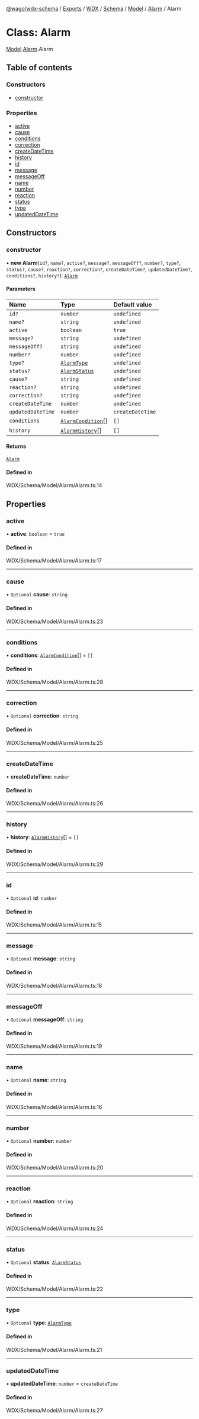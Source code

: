 [@wago/wdx-schema](../README.md) / [Exports](../modules.md) / [WDX](../modules/WDX.md) / [Schema](../modules/WDX.Schema.md) / [Model](../modules/WDX.Schema.Model.md) / [Alarm](../modules/WDX.Schema.Model.Alarm.md) / Alarm

# Class: Alarm

[Model](../modules/WDX.Schema.Model.md).[Alarm](../modules/WDX.Schema.Model.Alarm.md).Alarm

## Table of contents

### Constructors

- [constructor](WDX.Schema.Model.Alarm.Alarm.md#constructor)

### Properties

- [active](WDX.Schema.Model.Alarm.Alarm.md#active)
- [cause](WDX.Schema.Model.Alarm.Alarm.md#cause)
- [conditions](WDX.Schema.Model.Alarm.Alarm.md#conditions)
- [correction](WDX.Schema.Model.Alarm.Alarm.md#correction)
- [createDateTime](WDX.Schema.Model.Alarm.Alarm.md#createdatetime)
- [history](WDX.Schema.Model.Alarm.Alarm.md#history)
- [id](WDX.Schema.Model.Alarm.Alarm.md#id)
- [message](WDX.Schema.Model.Alarm.Alarm.md#message)
- [messageOff](WDX.Schema.Model.Alarm.Alarm.md#messageoff)
- [name](WDX.Schema.Model.Alarm.Alarm.md#name)
- [number](WDX.Schema.Model.Alarm.Alarm.md#number)
- [reaction](WDX.Schema.Model.Alarm.Alarm.md#reaction)
- [status](WDX.Schema.Model.Alarm.Alarm.md#status)
- [type](WDX.Schema.Model.Alarm.Alarm.md#type)
- [updatedDateTime](WDX.Schema.Model.Alarm.Alarm.md#updateddatetime)

## Constructors

### constructor

• **new Alarm**(`id?`, `name?`, `active?`, `message?`, `messageOff?`, `number?`, `type?`, `status?`, `cause?`, `reaction?`, `correction?`, `createDateTime?`, `updatedDateTime?`, `conditions?`, `history?`): [`Alarm`](WDX.Schema.Model.Alarm.Alarm.md)

#### Parameters

| Name | Type | Default value |
| :------ | :------ | :------ |
| `id?` | `number` | `undefined` |
| `name?` | `string` | `undefined` |
| `active` | `boolean` | `true` |
| `message?` | `string` | `undefined` |
| `messageOff?` | `string` | `undefined` |
| `number?` | `number` | `undefined` |
| `type?` | [`AlarmType`](../enums/WDX.Schema.Model.Alarm.AlarmType.md) | `undefined` |
| `status?` | [`AlarmStatus`](../enums/WDX.Schema.Model.Alarm.AlarmStatus.md) | `undefined` |
| `cause?` | `string` | `undefined` |
| `reaction?` | `string` | `undefined` |
| `correction?` | `string` | `undefined` |
| `createDateTime` | `number` | `undefined` |
| `updatedDateTime` | `number` | `createDateTime` |
| `conditions` | [`AlarmCondition`](WDX.Schema.Model.Alarm.AlarmCondition.md)[] | `[]` |
| `history` | [`AlarmHistory`](WDX.Schema.Model.Alarm.AlarmHistory.md)[] | `[]` |

#### Returns

[`Alarm`](WDX.Schema.Model.Alarm.Alarm.md)

#### Defined in

WDX/Schema/Model/Alarm/Alarm.ts:14

## Properties

### active

• **active**: `boolean` = `true`

#### Defined in

WDX/Schema/Model/Alarm/Alarm.ts:17

___

### cause

• `Optional` **cause**: `string`

#### Defined in

WDX/Schema/Model/Alarm/Alarm.ts:23

___

### conditions

• **conditions**: [`AlarmCondition`](WDX.Schema.Model.Alarm.AlarmCondition.md)[] = `[]`

#### Defined in

WDX/Schema/Model/Alarm/Alarm.ts:28

___

### correction

• `Optional` **correction**: `string`

#### Defined in

WDX/Schema/Model/Alarm/Alarm.ts:25

___

### createDateTime

• **createDateTime**: `number`

#### Defined in

WDX/Schema/Model/Alarm/Alarm.ts:26

___

### history

• **history**: [`AlarmHistory`](WDX.Schema.Model.Alarm.AlarmHistory.md)[] = `[]`

#### Defined in

WDX/Schema/Model/Alarm/Alarm.ts:29

___

### id

• `Optional` **id**: `number`

#### Defined in

WDX/Schema/Model/Alarm/Alarm.ts:15

___

### message

• `Optional` **message**: `string`

#### Defined in

WDX/Schema/Model/Alarm/Alarm.ts:18

___

### messageOff

• `Optional` **messageOff**: `string`

#### Defined in

WDX/Schema/Model/Alarm/Alarm.ts:19

___

### name

• `Optional` **name**: `string`

#### Defined in

WDX/Schema/Model/Alarm/Alarm.ts:16

___

### number

• `Optional` **number**: `number`

#### Defined in

WDX/Schema/Model/Alarm/Alarm.ts:20

___

### reaction

• `Optional` **reaction**: `string`

#### Defined in

WDX/Schema/Model/Alarm/Alarm.ts:24

___

### status

• `Optional` **status**: [`AlarmStatus`](../enums/WDX.Schema.Model.Alarm.AlarmStatus.md)

#### Defined in

WDX/Schema/Model/Alarm/Alarm.ts:22

___

### type

• `Optional` **type**: [`AlarmType`](../enums/WDX.Schema.Model.Alarm.AlarmType.md)

#### Defined in

WDX/Schema/Model/Alarm/Alarm.ts:21

___

### updatedDateTime

• **updatedDateTime**: `number` = `createDateTime`

#### Defined in

WDX/Schema/Model/Alarm/Alarm.ts:27
